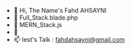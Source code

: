 - 👋 Hi, The Name's Fahd AHSAYNI
- 👀 Full_Stack.blade.php
- 🌱 MERN_Stack.js
- 💞️ <LoveCoding />
- 📫 lest's Talk : fahdahsayni@gmail.com


<!---
fahdahs/fahdahs is a ✨ special ✨ repository because its `README.md` (this file) appears on your GitHub profile.
You can click the Preview link to take a look at your changes.
--->

